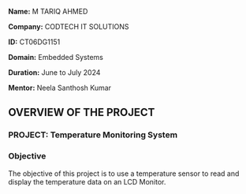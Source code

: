 **Name:** M TARIQ AHMED

**Company:** CODTECH IT SOLUTIONS

**ID:** CT06DG1151

**Domain:** Embedded Systems

**Duration:** June to July 2024

**Mentor:** Neela Santhosh Kumar

## OVERVIEW OF THE PROJECT

### PROJECT: Temperature Monitoring System

### Objective
The objective of this project is to use a temperature sensor to read and display the temperature data on an LCD Monitor.
